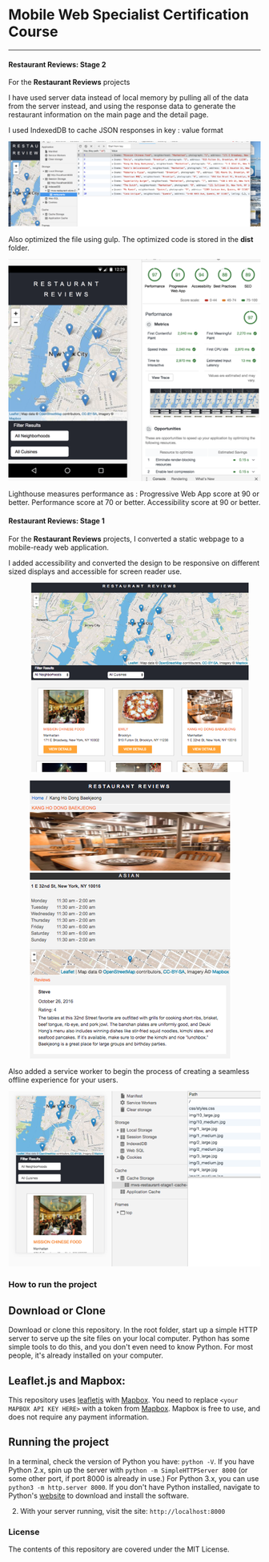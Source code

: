 # Mobile Web Specialist Certification Course
---
#### Restaurant Reviews: Stage 2

For the **Restaurant Reviews** projects

I have used server data instead of local memory by pulling all of the data from the server instead, and using the response data to generate the restaurant information on the main page and the detail page.

I used IndexedDB to cache JSON responses in key : value format 

![Indexed DB](./screenshots/indexdb.png)

Also optimized the file using gulp. The optimized code is stored in the **dist** folder. 

![Lighthouse results](./screenshots/lighthouse.png)

Lighthouse measures performance as :
Progressive Web App score at 90 or better.
Performance score  at 70 or better.
Accessibility score at 90 or better.

#### Restaurant Reviews: Stage 1

For the **Restaurant Reviews** projects, I converted a static webpage to a mobile-ready web application. 

I added accessibility and converted the design to be responsive on different sized displays and accessible for screen reader use. 

![Home Page](./screenshots/homePage.png)

![Restaurant Page](./screenshots/restaurantPage.png)


Also added a service worker to begin the process of creating a seamless offline experience for your users.

![Service worker](./screenshots/serviceworker.png)


### How to run the project

## Download or Clone 

 Download or clone this repository. In the root folder, start up a simple HTTP server to serve up the site files on your local computer. Python has some simple tools to do this, and you don't even need to know Python. For most people, it's already installed on your computer. 


## Leaflet.js and Mapbox:

This repository uses [leafletjs](https://leafletjs.com/) with [Mapbox](https://www.mapbox.com/). You need to replace `<your MAPBOX API KEY HERE>` with a token from [Mapbox](https://www.mapbox.com/). Mapbox is free to use, and does not require any payment information. 

## Running the project
In a terminal, check the version of Python you have: `python -V`. If you have Python 2.x, spin up the server with `python -m SimpleHTTPServer 8000` (or some other port, if port 8000 is already in use.) For Python 3.x, you can use `python3 -m http.server 8000`. If you don't have Python installed, navigate to Python's [website](https://www.python.org/) to download and install the software.

2. With your server running, visit the site: `http://localhost:8000`


### License

The contents of this repository are covered under the MIT License.


